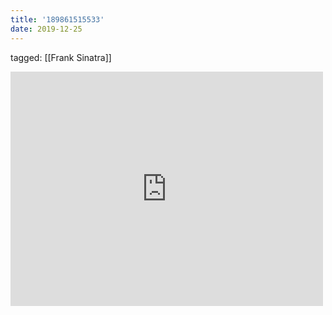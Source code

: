 ```yaml
---
title: '189861515533'
date: 2019-12-25
---
```

tagged: [[Frank Sinatra]]
<iframe allow="accelerometer; autoplay; clipboard-write; encrypted-media; gyroscope; picture-in-picture" allowfullscreen="" frameborder="0" height="375" id="youtube_iframe" src="https://www.youtube.com/embed/M-b3iU-INDo?feature=oembed&amp;enablejsapi=1&amp;origin=https://safe.txmblr.com&amp;wmode=opaque" width="500"></iframe>